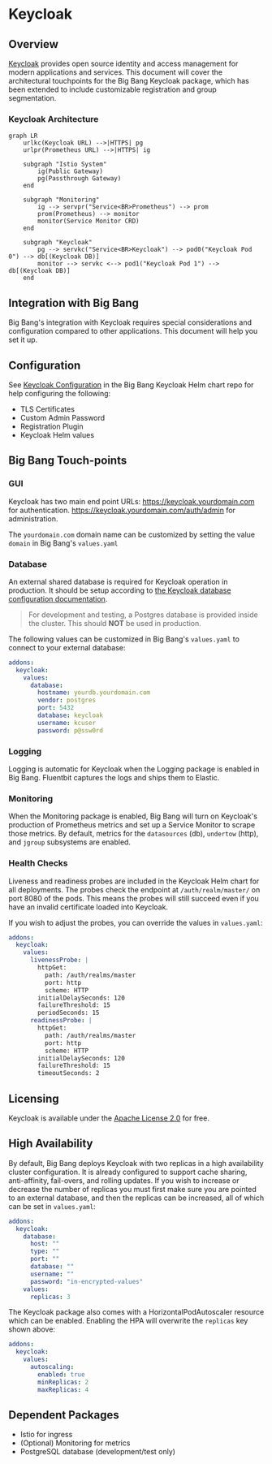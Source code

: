 # Keycloak

## Overview

[Keycloak](https://www.keycloak.org/) provides open source identity and access management for modern applications and services.  This document will cover the architectural touchpoints for the Big Bang Keycloak package, which has been extended to include customizable registration and group segmentation.

### Keycloak Architecture

```mermaid
graph LR
    urlkc(Keycloak URL) -->|HTTPS| pg
    urlpr(Prometheus URL) -->|HTTPS| ig

    subgraph "Istio System"
        ig(Public Gateway)
        pg(Passthrough Gateway)
    end

    subgraph "Monitoring"
        ig --> servpr("Service<BR>Prometheus") --> prom
        prom(Prometheus) --> monitor
        monitor(Service Monitor CRD)
    end

    subgraph "Keycloak"
        pg --> servkc("Service<BR>Keycloak") --> pod0("Keycloak Pod 0") --> db[(Keycloak DB)]
        monitor --> servkc <--> pod1("Keycloak Pod 1") --> db[(Keycloak DB)]
    end
```

## Integration with Big Bang

Big Bang's integration with Keycloak requires special considerations and configuration compared to other applications. This document will help you set it up.

## Configuration

See [Keycloak Configuration](https://repo1.dso.mil/big-bang/product/packages/keycloak/-/blob/b16ef3a142d31a9339811022f5d2bd1664b92f0b/docs/configuration.md) in the Big Bang Keycloak Helm chart repo for help configuring the following:

* TLS Certificates
* Custom Admin Password
* Registration Plugin
* Keycloak Helm values

## Big Bang Touch-points

### GUI

Keycloak has two main end point URLs:
<https://keycloak.yourdomain.com> for authentication.
<https://keycloak.yourdomain.com/auth/admin> for administration.

The `yourdomain.com` domain name can be customized by setting the value `domain` in Big Bang's `values.yaml`

### Database

An external shared database is required for Keycloak operation in production.  It should be setup according to [the Keycloak database configuration documentation](https://www.keycloak.org/server/db).

> For development and testing, a Postgres database is provided inside the cluster.  This should **NOT** be used in production.

The following values can be customized in Big Bang's `values.yaml` to connect to your external database:

```yaml
addons:
  keycloak:
    values:
      database:
        hostname: yourdb.yourdomain.com
        vendor: postgres
        port: 5432
        database: keycloak
        username: kcuser
        password: p@ssw0rd
```

### Logging

Logging is automatic for Keycloak when the Logging package is enabled in Big Bang.  Fluentbit captures the logs and ships them to Elastic.

### Monitoring

When the Monitoring package is enabled, Big Bang will turn on Keycloak's production of Prometheus metrics and set up a Service Monitor to scrape those metrics.  By default, metrics for the `datasources` (db), `undertow` (http), and `jgroup` subsystems are enabled.

### Health Checks

Liveness and readiness probes are included in the Keycloak Helm chart for all deployments. The probes check the endpoint at `/auth/realm/master/` on port 8080 of the pods.  This means the probes will still succeed even if you have an invalid certificate loaded into Keycloak.

If you wish to adjust the probes, you can override the values in `values.yaml`:

```yaml
addons:
  keycloak:
    values:
      livenessProbe: |
        httpGet:
          path: /auth/realms/master
          port: http
          scheme: HTTP
        initialDelaySeconds: 120
        failureThreshold: 15
        periodSeconds: 15
      readinessProbe: |
        httpGet:
          path: /auth/realms/master
          port: http
          scheme: HTTP
        initialDelaySeconds: 120
        failureThreshold: 15
        timeoutSeconds: 2
```

## Licensing

Keycloak is available under the [Apache License 2.0](https://github.com/keycloak/keycloak/blob/master/LICENSE.txt) for free.

## High Availability

By default, Big Bang deploys Keycloak with two replicas in a high availability cluster configuration.  It is already configured to support cache sharing, anti-affinity, fail-overs, and rolling updates. If you wish to increase or decrease the number of replicas you must first make sure you are pointed to an external database, and then the replicas can be increased, all of which can be set in `values.yaml`:

```yaml
addons:
  keycloak:
    database:
      host: ""
      type: ""
      port: ""
      database: ""
      username: ""
      password: "in-encrypted-values"
    values:
      replicas: 3
```

The Keycloak package also comes with a HorizontalPodAutoscaler resource which can be enabled. Enabling the HPA will overwrite the `replicas` key shown above:

```yaml
addons:
  keycloak:
    values:
      autoscaling:
        enabled: true
        minReplicas: 2
        maxReplicas: 4
```

## Dependent Packages

- Istio for ingress
- (Optional) Monitoring for metrics
- PostgreSQL database (development/test only)
